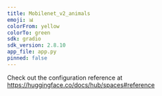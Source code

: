 ```yaml
---
title: Mobilenet_v2_animals
emoji: 📊
colorFrom: yellow
colorTo: green
sdk: gradio
sdk_version: 2.8.10
app_file: app.py
pinned: false
---
```


Check out the configuration reference at https://huggingface.co/docs/hub/spaces#reference
